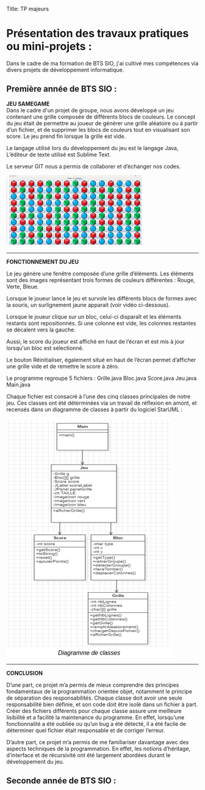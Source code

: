 Title: TP majeurs

# Présentation des travaux pratiques ou mini-projets :

Dans le cadre de ma formation de BTS SIO, j'ai cultivé mes compétences via divers projets de développement informatique.

## Première année de BTS SIO :

**JEU SAMEGAME**
<br>Dans le cadre d'un projet de groupe, nous avons développé un jeu contenant une grille composée de différents blocs de couleurs. 
Le concept du jeu était de permettre au joueur de générer une grille aléatoire ou à partir d’un fichier, et de supprimer les blocs de couleurs tout en visualisant son score. Le jeu prend fin lorsque la grille est vide.

Le langage utilisé lors du développement du jeu est le langage Java,
L’éditeur de texte utilisé est Sublime Text.

Le serveur GIT nous a permis de collaborer et d’échanger nos codes.

<img src="images/samegame.png"/>


---

**FONCTIONNEMENT DU JEU**

Le jeu génère une fenêtre composée d’une grille d’éléments. 
Les éléments sont des images représentant trois formes de couleurs différentes : Rouge, Verte, Bleue.

Lorsque le joueur lance le jeu et survole les différents blocs de formes avec la souris, un surlignement jaune apparait (voir vidéo ci-dessous).

Lorsque le joueur clique sur un bloc, celui-ci disparaît et les éléments restants sont repositionnés.
Si une colonne est vide, les colonnes restantes se décalent vers la gauche.

Aussi, le score du joueur est affiché en haut de l’écran et est mis à jour lorsqu'un bloc est sélectionné.

Le bouton Réinitialiser, également situé en haut de l’écran permet d’afficher une grille vide et de remettre le score à zéro.

Le programme regroupe 5 fichiers :
Grille.java
Bloc.java
Score.java
Jeu.java
Main.java

Chaque fichier est consacré à l’une des cinq classes principales de notre jeu. Ces classes ont été déterminées via un travail de réflexion en amont, et recensés dans un diagramme de classes à partir du logiciel StarUML :

<img src="images/diagSamegame.png"/>




---

**CONCLUSION**

D’une part, ce projet m’a permis de mieux comprendre des principes fondamentaux de la programmation orientée objet, notamment le principe de séparation des responsabilités.
Chaque classe doit avoir une seule responsabilité bien définie, et son code doit être isolé dans un fichier à part.
Créer des fichiers différents pour chaque classe assure une meilleure lisibilité et a facilité la maintenance du programme. En effet, lorsqu’une fonctionnalité a été oubliée ou qu’un bug a été détecté, il a été facile de déterminer quel fichier était responsable et de corriger l’erreur.

D’autre part, ce projet m’a permis de me familiariser davantage avec des aspects techniques de la programmation. 
En effet, les notions d’héritage, d’interface et de récursivité ont été largement abordées durant le développement du jeu. 



## Seconde année de BTS SIO :